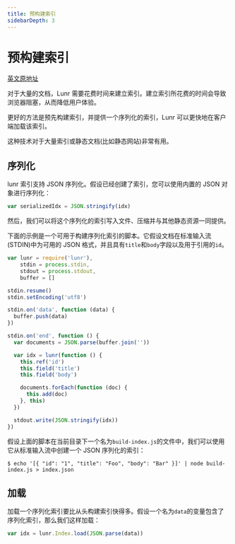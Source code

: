```yaml
---
title: 预构建索引
sidebarDepth: 3
---
```


# 预构建索引

[英文原地址](https://lunrjs.com/guides/index_prebuilding.html)

对于大量的文档，Lunr 需要花费时间来建立索引。建立索引所花费的时间会导致浏览器阻塞，从而降低用户体验。

更好的方法是预先构建索引，并提供一个序列化的索引，Lunr 可以更快地在客户端加载该索引。

这种技术对于大量索引或静态文档(比如静态网站)非常有用。

## 序列化

lunr 索引支持 JSON 序列化。假设已经创建了索引，您可以使用内置的 JSON 对象进行序列化：

```js
var serializedIdx = JSON.stringify(idx)
```

然后，我们可以将这个序列化的索引写入文件、压缩并与其他静态资源一同提供。

下面的示例是一个可用于构建序列化索引的脚本。它假设文档在标准输入流(STDIN)中为可用的 JSON 格式，并且具有`title`和`body`字段以及用于引用的`id`。

```js
var lunr = require('lunr'),
    stdin = process.stdin,
    stdout = process.stdout,
    buffer = []

stdin.resume()
stdin.setEncoding('utf8')

stdin.on('data', function (data) {
  buffer.push(data)
})

stdin.on('end', function () {
  var documents = JSON.parse(buffer.join(''))

  var idx = lunr(function () {
    this.ref('id')
    this.field('title')
    this.field('body')

    documents.forEach(function (doc) {
      this.add(doc)
    }, this)
  })

  stdout.write(JSON.stringify(idx))
})
```

假设上面的脚本在当前目录下一个名为`build-index.js`的文件中，我们可以使用它从标准输入流中创建一个 JSON 序列化的索引：

```shell
$ echo '[{ "id": "1", "title": "Foo", "body": "Bar" }]' | node build-index.js > index.json
```

## 加载

加载一个序列化索引要比从头构建索引快得多。假设一个名为`data`的变量包含了序列化索引，那么我们这样加载：

```js
var idx = lunr.Index.load(JSON.parse(data))
```

